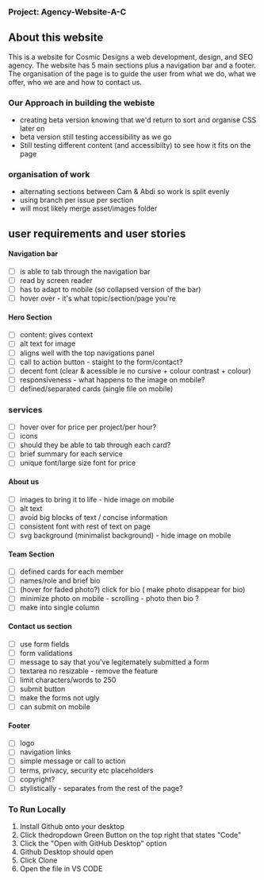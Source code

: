 ### Project: Agency-Website-A-C
## About this website
 This is a website for Cosmic Designs a web development, design, and SEO agency. 
 The website has 5 main sections plus a navigation bar and a footer. The organisation of the page is to guide the user from what we do, what we offer, who we are and how to contact us. 
 
 ### Our Approach in building the webiste
 - creating beta version knowing that we'd return to sort and organise CSS later on
 - beta version still testing accessibility as we go
 - Still testing different content (and accessibilty) to see how it fits on the page

### organisation of work 
- alternating sections between Cam & Abdi so work is split evenly 
- using branch per issue per section 
- will most likely merge asset/images folder
 
 
## user requirements and user stories
#### Navigation bar
- [ ] is able to tab through the navigation bar
- [ ] read by screen reader
- [ ] has to adapt to mobile (so collapsed version of the bar)
- [ ] hover over - it's what topic/section/page you're
#### Hero Section
- [ ] content: gives context
- [ ] alt text for image
- [ ] aligns well with the top navigations panel
- [ ] call to action button - staight to the form/contact?
- [ ] decent font (clear & acessible ie no cursive + colour contrast + colour)
- [ ] responsiveness - what happens to the image on mobile?
- [ ] defined/separated cards (single file on mobile)
### services
- [ ] hover over for price per project/per hour?
- [ ] icons
- [ ] should they be able to tab through each card?
- [ ] brief summary for each service
- [ ] unique font/large size font for price
#### About us
- [ ] images to bring it to life - hide image on mobile
- [ ] alt text
- [ ] avoid big blocks of text / concise information
- [ ] consistent font with rest of text on page
- [ ] svg background (minimalist background) - hide image on mobile
#### Team Section
- [ ] defined cards for each member
- [ ] names/role and brief bio
- [ ] (hover for faded photo?) click for bio ( make photo disappear for bio)
- [ ] minimize photo on mobile - scrolling - photo then bio ?
- [ ] make into single column
#### Contact us section
- [ ] use form fields
- [ ] form validations
- [ ] message to say that you've legitemately submitted a form
- [ ] textarea no resizable - remove the feature
- [ ] limit characters/words to 250
- [ ] submit button
- [ ] make the forms not ugly
- [ ] can submit on mobile
#### Footer 
- [ ] logo
- [ ] navigation links
- [ ] simple message or call to action
- [ ] terms, privacy, security etc placeholders
- [ ] copyright?
- [ ] stylistically - separates from the rest of the page?

### To Run Locally
1. Install Github onto your desktop
2. Click thedropdown Green Button on the top right that states "Code"
3. Click the "Open with GitHub Desktop" option
4. Github Desktop should open
5. Click Clone
6. Open the file in VS CODE
